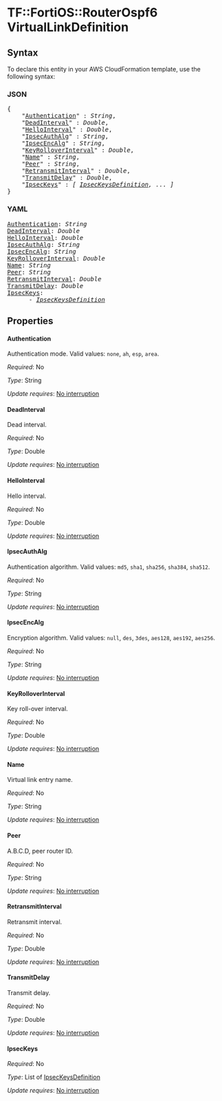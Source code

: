 # TF::FortiOS::RouterOspf6 VirtualLinkDefinition

## Syntax

To declare this entity in your AWS CloudFormation template, use the following syntax:

### JSON

<pre>
{
    "<a href="#authentication" title="Authentication">Authentication</a>" : <i>String</i>,
    "<a href="#deadinterval" title="DeadInterval">DeadInterval</a>" : <i>Double</i>,
    "<a href="#hellointerval" title="HelloInterval">HelloInterval</a>" : <i>Double</i>,
    "<a href="#ipsecauthalg" title="IpsecAuthAlg">IpsecAuthAlg</a>" : <i>String</i>,
    "<a href="#ipsecencalg" title="IpsecEncAlg">IpsecEncAlg</a>" : <i>String</i>,
    "<a href="#keyrolloverinterval" title="KeyRolloverInterval">KeyRolloverInterval</a>" : <i>Double</i>,
    "<a href="#name" title="Name">Name</a>" : <i>String</i>,
    "<a href="#peer" title="Peer">Peer</a>" : <i>String</i>,
    "<a href="#retransmitinterval" title="RetransmitInterval">RetransmitInterval</a>" : <i>Double</i>,
    "<a href="#transmitdelay" title="TransmitDelay">TransmitDelay</a>" : <i>Double</i>,
    "<a href="#ipseckeys" title="IpsecKeys">IpsecKeys</a>" : <i>[ <a href="ipseckeysdefinition.md">IpsecKeysDefinition</a>, ... ]</i>
}
</pre>

### YAML

<pre>
<a href="#authentication" title="Authentication">Authentication</a>: <i>String</i>
<a href="#deadinterval" title="DeadInterval">DeadInterval</a>: <i>Double</i>
<a href="#hellointerval" title="HelloInterval">HelloInterval</a>: <i>Double</i>
<a href="#ipsecauthalg" title="IpsecAuthAlg">IpsecAuthAlg</a>: <i>String</i>
<a href="#ipsecencalg" title="IpsecEncAlg">IpsecEncAlg</a>: <i>String</i>
<a href="#keyrolloverinterval" title="KeyRolloverInterval">KeyRolloverInterval</a>: <i>Double</i>
<a href="#name" title="Name">Name</a>: <i>String</i>
<a href="#peer" title="Peer">Peer</a>: <i>String</i>
<a href="#retransmitinterval" title="RetransmitInterval">RetransmitInterval</a>: <i>Double</i>
<a href="#transmitdelay" title="TransmitDelay">TransmitDelay</a>: <i>Double</i>
<a href="#ipseckeys" title="IpsecKeys">IpsecKeys</a>: <i>
      - <a href="ipseckeysdefinition.md">IpsecKeysDefinition</a></i>
</pre>

## Properties

#### Authentication

Authentication mode. Valid values: `none`, `ah`, `esp`, `area`.

_Required_: No

_Type_: String

_Update requires_: [No interruption](https://docs.aws.amazon.com/AWSCloudFormation/latest/UserGuide/using-cfn-updating-stacks-update-behaviors.html#update-no-interrupt)

#### DeadInterval

Dead interval.

_Required_: No

_Type_: Double

_Update requires_: [No interruption](https://docs.aws.amazon.com/AWSCloudFormation/latest/UserGuide/using-cfn-updating-stacks-update-behaviors.html#update-no-interrupt)

#### HelloInterval

Hello interval.

_Required_: No

_Type_: Double

_Update requires_: [No interruption](https://docs.aws.amazon.com/AWSCloudFormation/latest/UserGuide/using-cfn-updating-stacks-update-behaviors.html#update-no-interrupt)

#### IpsecAuthAlg

Authentication algorithm. Valid values: `md5`, `sha1`, `sha256`, `sha384`, `sha512`.

_Required_: No

_Type_: String

_Update requires_: [No interruption](https://docs.aws.amazon.com/AWSCloudFormation/latest/UserGuide/using-cfn-updating-stacks-update-behaviors.html#update-no-interrupt)

#### IpsecEncAlg

Encryption algorithm. Valid values: `null`, `des`, `3des`, `aes128`, `aes192`, `aes256`.

_Required_: No

_Type_: String

_Update requires_: [No interruption](https://docs.aws.amazon.com/AWSCloudFormation/latest/UserGuide/using-cfn-updating-stacks-update-behaviors.html#update-no-interrupt)

#### KeyRolloverInterval

Key roll-over interval.

_Required_: No

_Type_: Double

_Update requires_: [No interruption](https://docs.aws.amazon.com/AWSCloudFormation/latest/UserGuide/using-cfn-updating-stacks-update-behaviors.html#update-no-interrupt)

#### Name

Virtual link entry name.

_Required_: No

_Type_: String

_Update requires_: [No interruption](https://docs.aws.amazon.com/AWSCloudFormation/latest/UserGuide/using-cfn-updating-stacks-update-behaviors.html#update-no-interrupt)

#### Peer

A.B.C.D, peer router ID.

_Required_: No

_Type_: String

_Update requires_: [No interruption](https://docs.aws.amazon.com/AWSCloudFormation/latest/UserGuide/using-cfn-updating-stacks-update-behaviors.html#update-no-interrupt)

#### RetransmitInterval

Retransmit interval.

_Required_: No

_Type_: Double

_Update requires_: [No interruption](https://docs.aws.amazon.com/AWSCloudFormation/latest/UserGuide/using-cfn-updating-stacks-update-behaviors.html#update-no-interrupt)

#### TransmitDelay

Transmit delay.

_Required_: No

_Type_: Double

_Update requires_: [No interruption](https://docs.aws.amazon.com/AWSCloudFormation/latest/UserGuide/using-cfn-updating-stacks-update-behaviors.html#update-no-interrupt)

#### IpsecKeys

_Required_: No

_Type_: List of <a href="ipseckeysdefinition.md">IpsecKeysDefinition</a>

_Update requires_: [No interruption](https://docs.aws.amazon.com/AWSCloudFormation/latest/UserGuide/using-cfn-updating-stacks-update-behaviors.html#update-no-interrupt)

